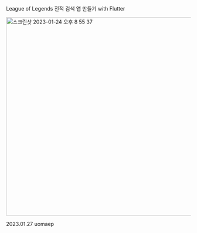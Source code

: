 League of Legends 전적 검색 앱 만들기 with Flutter

<img width="541" alt="스크린샷 2023-01-24 오후 8 55 37" src="https://user-images.githubusercontent.com/114221785/214285475-4d4089f3-3153-423f-9912-ef98bbb0c82a.png">

2023.01.27
uomaep